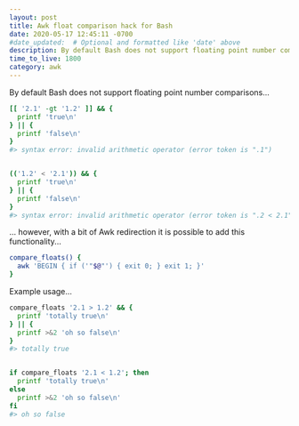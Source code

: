 ```yaml
---
layout: post
title: Awk float comparison hack for Bash
date: 2020-05-17 12:45:11 -0700
#date_updated:  # Optional and formatted like 'date' above
description: By default Bash does not support floating point number comparisons
time_to_live: 1800
category: awk
---
```





By default Bash does not support floating point number comparisons...


```bash
[[ '2.1' -gt '1.2' ]] && {
  printf 'true\n'
} || {
  printf 'false\n'
}
#> syntax error: invalid arithmetic operator (error token is ".1")


(('1.2' < '2.1')) && {
  printf 'true\n'
} || {
  printf 'false\n'
}
#> syntax error: invalid arithmetic operator (error token is ".2 < 2.1")
```


... however, with a bit of Awk redirection it is possible to add this functionality...


```bash
compare_floats() {
  awk 'BEGIN { if ('"$@"') { exit 0; } exit 1; }'
}
```


Example usage...


```bash
compare_floats '2.1 > 1.2' && {
  printf 'totally true\n'
} || {
  printf >&2 'oh so false\n'
}
#> totally true


if compare_floats '2.1 < 1.2'; then
  printf 'totally true\n'
else
  printf >&2 'oh so false\n'
fi
#> oh so false
```
